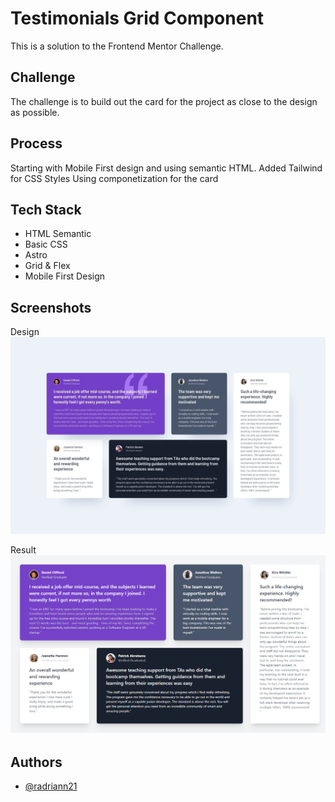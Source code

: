 # Testimonials Grid Component

This is a solution to the Frontend Mentor Challenge.

## Challenge

The challenge is to build out the card for the project as close to the design as possible.

## Process

Starting with Mobile First design and using semantic HTML. 
Added Tailwind for CSS Styles
Using componetization for the card

## Tech Stack

- HTML Semantic
- Basic CSS
- Astro 
- Grid & Flex
- Mobile First Design

## Screenshots
Design 
![App Screenshot](/design/desktop-design.jpg)

Result
![App Screenshot](/screenshots/screenshot.png)


## Authors

- [@radriann21](https://www.github.com/radriann21)